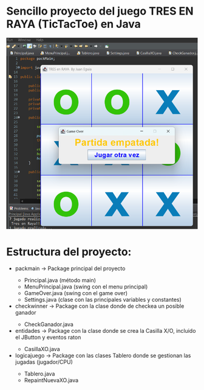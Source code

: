 # Sencillo proyecto del juego TRES EN RAYA (TicTacToe) en Java

<img src="snapShot-tresRayaJava.png" alt="img game"/>

# Estructura del proyecto:

<ul>
	<li>packmain -> Package principal del proyecto</li>
	<ul>
		<li>Principal.java (método main)</li>
		<li>MenuPrincipal.java (swing con el menu principal)</li>
		<li>GameOver.java (swing con el game over)</li>
		<li>Settings.java (clase con las principales variables y constantes)</li>
	</ul>
	<li>checkwinner -> Package con la clase donde de checkea un posible ganador</li>
	<ul>
		<li>CheckGanador.java</li>
	</ul>
	<li>entidades -> Package con la clase donde se crea la Casilla X/O, incluido el JButton y eventos raton</li>
	<ul>
		<li>CasillaXO.java</li>
	</ul>
	<li>logicajuego -> Package con las clases Tablero donde se gestionan las jugadas (jugador/CPU)</li>
	<ul>
		<li>Tablero.java</li>
		<li>RepaintNuevaXO.java</li>
	</ul>
</ul>
